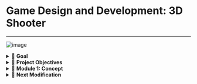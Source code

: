 # Game Design and Development: 3D Shooter
---

![image](https://github.com/user-attachments/assets/c19036a2-93b5-473b-8178-721c87d76677)

<details>
<summary>🧩 <strong>Goal</strong></summary>
-   To develop a 3D game for FPS (First-Person Shooter) in UNITY
-   Games Asset Creation and Concepts
-   Level Design
-   Game Balancing
-   Prototyping
-   Playtesting

![Screenshot 2025-04-09 at 15 08 02](https://github.com/user-attachments/assets/0ba00415-a1b1-4200-a3fe-a1663b52ac1f)

</details>

<details>  
<summary>🧩 <strong>Project Objectives</strong></summary>

1. Created 3D games in Unity
2. Implemented typical 3D shooter (FPS) mechanics
3. Level design in 3D space
4. Practiced a typical level design pipeline from grayboxing to an art pass
5. Understood a bit about 3D modeling concepts such as faces, vertices, extruding, and edge loops (using ProBuilder)
6. Using ProBuilder to help in grayboxing levels (aka, level design prototyping)
7. Further understanding the asset pipeline and 3D asset setup
8. Created particle effects
9. Learning to use the Unity Audio Mixer
10. Used NavMesh to create Enemy movement
11. Creating more elaborate UI
12. More complex game systems
13. Understand good coding practices such as creating and following a coding standard
14. Understanding ad hoc programming vs. generalized programming

</details>

<details>  
<summary>🧩 <strong>Module 1: Concept</strong></summary>

  
-  Using ProBuilder to help in blocking out levels (aka, grayboxing or level design prototyping)
-  Using ProBuilder: Understanding a bit about 3D modeling concepts such as vertices, edges, faces, extruding, and edge loops
-  Practicing a typical level design pipeline from grayboxing to an art pass
-  Level Design in 3D space
-  Creating particle effects
-  Using NavMesh to create Enemy movement
  


<details>  
<summary>🧩 <strong>FPS</strong></summary>
-  Featuring First Person Point
-  Sees action through eyes of the player character
-  Designing 3D game for FPS in UNITY

##Unity Rendering Pipeline
-  The Rendering Pipeline is the steps the game engine goes through to draw or render the scene.
-  Different rendering techniques can create higher quality or lower quality graphics, and may be more optimized or less optimized depending on the graphics hardware of the computer.
-  Unity provides support for three different Rendering Pipelines, including the Built-in Rendering Pipeline, the Universal Rendering Pipeline, and the High Definition Rendering Pipeline.
-  Using URP for this project

</details>



<details>  
<summary>🧩 <strong>Level Design through Grayboxing</strong></summary>
  
##Creating a 3D URP (Universal Rendering Pipeline) Project
Steps-
1.  create URP assets
2.  import Unity's input system package
3.  download and import project assets
4.  import ProBuilder:
      a.  ProBuilder is a 3D-level design tool now owned by Unity.
      b.  It adds tools to build, edit, and texture custom 3D geometry right inside Unity, so you don't need to go to an external 3D tool such as Blender or Maya.
      c.  ![Screenshot 2025-04-09 at 15 40 36](https://github.com/user-attachments/assets/359530e7-c99e-454b-8007-840a7dd08a36)
5.  add probuilder to mesh settings
6.  Graybox Level Design: Floor and Walls
    -  Greyboxing is a level design technique where you rapidly prototype the level using basic visuals, such as greyboxes, to get the level into a playable state as quickly as possible.
    -  Probuilder is an excellent tool for Grayboxing in UNITY.
  ![Grayboxing](https://github.com/user-attachments/assets/636902e6-da13-4648-a2c5-07de6356a816)

7.  Drawing on paper using a pencil the levels first
    Top-down map of simple level design and greybox in Unity.
8. create scene
9. create layout on paper with pencil -> draw levels of your game and mention challenges which will be cleared to move to next level
10. create cube shape > excrude the faces and tilly axis 17 (face selection tool)
11. Graybox Level Design our first level: First Room-
    -  Block out room 1 with Level 1
    -  Divide the cube into 2 rooms separated by a door
    -  room 1 - create cube1 (platform 1)
    -  create cube2 (platform 2)
    -  create a key to door
    -  create a player
12. Finishing up Graybox our first level: Second Room-
    -  blocking out second room
    -  create pillar 1 and pillar2 cylinders
    -  create moving platfrom
    -  create a goallocation cone
13.  Test Grayboxed Level
    -  created a 'test player' from prefab in the place of playerstartposition
    -  deleted main camera ad 'test player' has its own camera for FPS
    -  tested the game levels across 2 rooms
14.  Enhance the Grayboxed Level-
    -  Added waypoint1 and waypoint2 to movinfplatform to move b/w two pillars (waypointmover script)
    -  Downloaded new assets WorldMaterialFree
    - Applied the new material on floor and platforms

  
</details>

<details>  
<summary>🧩 <strong>Level Design Art Pass</strong></summary>

**Steps-**

1.  Art Pass: Floor
    -  adding production art
    -  1st - starting with replacing the floor
    -  add floor environment from prefabs
2.  Art Pass: Outer Walls
    -  created 4 outer walls using prefabs > environment > walls
3. Art Pass: Middle Walls
    -  focused on door and middle wall b/w two rooms
    -  added a window
4. Art Pass: First Room
    -  replaced platform box with prefab platfroms
    -  added key to door
5. Art Pass: Second Room
    -  added moving platfrom
    -  added goal location
    -  added pillar1&2

</details>

<details>  
<summary>🧩 <strong>The Player Setup</strong></summary>

6. Full Player Setup
    -  TestPlayer replaced by > prefab > player > FPS Player
    -  Test the game
      
7.  Player Prefab Walkthrough
    -  Understanding FPS Player > Settings on Inspector Mode
    -  FPS player > camera > Inspector setting
    -  FPS player > camera > Shooter > Inspector setting


</details>


<details>  
<summary>🧩 <strong>Animation & Visual Effects</strong></summary>

1. Setup Imported Animation-
   
   - fbx file in our assets
   - setting up animation which comes from fbx file
   - Setting up pistol animations : idle and shoot mode

   ![Screenshot 2025-04-10 at 02 21 35](https://github.com/user-attachments/assets/76820208-327d-49e7-a753-f80358336faf)

3. Creating Particle Systems
   
   -  A particle system allows you to simulate non-solid, fluid-like entities such as smoke, fire, explosion, splashes, and dust clouds.
   -  Particle systems work by emitting mini-particles made up of either 2D sprites or 3D meshes, in the scene, over time.
   -  Particle systems are a great way to add further visual polish and feedback for the player.
   -  In this Game Scene -  I created a visual effect when I shoot the pistol, using a particle system.
   -  goto 'prefab' -> PistolFireEffect -> double click to enter prefab edit mode -> edit puffofmoke or pistolfireeffect based on the requirement
   -  added new partcile 'puffofsmoke'
   -  added and set the emission rate and figure of the smoke
   -  adjusted the 4 explosion strokes and rate
   -  changing the size of the particle 'size over lifetime' - turn on
   -  size is setup as large to small (particle system curves)
   -  setting up color of the smoke dark grey to light grey (transparency to 50)

</details>


<details>  
<summary>🧩 <strong>Shooter Game Animation and Visual Effects</strong></summary>

  
1. Level Management

-  Setting up some global-level management elements such as the lighting, music, user interface, cursor control, and the game manager. 
-  Hierarchy > Level Management > 
-  Hierarchy > Directional light > turn off
-  Setting up multiple directional light > prefabs > lighting > indoor lighting
-  setting up cursor manager
-  adding UI and Music and Lightning
-  Testing out the game

2. Enemy AI

-  Added some enemies into our level to heighten the challenge for our players.
-  Many of my game enemies will be driven by artificial intelligence to navigate the level toward the player.
-  I'll be using Unity's AI navigation system to allow our enemy to navigate our scene.
-  I added 3 enemies to my scene and made 1 change in their script
-  select enemy > inspector > groundenemy script > LineOfSightHitLayer > Environment,Player

3. Pickups
   
-   Providing Players with some pickups to aid them on their journey across the level.
-   added 2 health pickups in both rooms and increased health life to 2

4.  More Prefabs

-  added props
-  added checkpoint

5.  Audio Mixer

-  Unity Provided an Audio Mixer Tool
-  project > Audio > right-click > create audio > Create NewAudioMixer > re-name 'In-Game Audio Mixer'
-  created 3 audio mixers and added those into the prefabs music setting for:
     -  prefabs > effects > pistoleffect
     -  prefabs > effects > UI > UISwitchEffect
     -  test the audio and adjust accordingly
     -  next - > giving the player a UI to adjust the volume of an audio group, such as music versus sound effects. via something like the setting pop up.

6.  Adding More Levels

-  add a main menu and level1 scene on build profile scene list > exit
-  open main menu scene > test the buttons
-  add new level2 > add more prefabs > props in the level2 scenes
-  added more enemies
-  back to level1 > level management > uimanageringame > victory page > next level button > inspector > onclick (set level2)
-  back to  main menu > uimanagermainmenu > levelselectpage > onclick (level2)
-  add level2 scene to build profile scene list

</details>

<details>  
<summary>🧩 <strong>Programming C#</strong></summary>

-  PlayerController script
-  Coding Standards

</details>

</details>


<details>  
<summary>🧩 <strong>Next Modification</strong></summary>

1. Fix Main Menu Text
2. Audio mixer > giving the player a UI to adjust the volume of an audio group, such as music versus sound effects. via something like the setting pop up.
</details>
